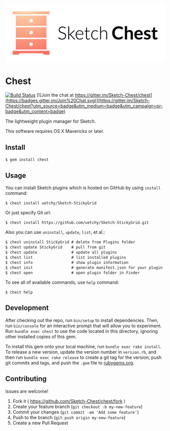 ![Logo](https://raw.githubusercontent.com/Sketch-Chest/chest/master/assets/readme_images/logo.png)

# Chest

[![Build Status](https://travis-ci.org/Sketch-Chest/chest.svg?branch=master)](https://travis-ci.org/Sketch-Chest/chest) [![Join the chat at https://gitter.im/Sketch-Chest/chest](https://badges.gitter.im/Join%20Chat.svg)](https://gitter.im/Sketch-Chest/chest?utm_source=badge&utm_medium=badge&utm_campaign=pr-badge&utm_content=badge)

The lightweight plugin manager for Sketch.

This software requires OS X Mavericks or later.

## Install

```console
$ gem install chest
```

## Usage

You can install Sketch plugins which is hosted on GitHub by using `install` command:

```console
$ chest install uetchy/Sketch-StickyGrid
```

Or just specify Git url:

```console
$ chest install https://github.com/uetchy/Sketch-StickyGrid.git
```

Also you can use `uninstall`, `update`, `list`, et al.:

```console
$ chest uninstall StickyGrid # delete from Plugins folder
$ chest update StickyGrid    # pull from git
$ chest update               # update all plugins
$ chest list                 # list installed plugins
$ chest info                 # show plugin information
$ chest init                 # generate manifest.json for your plugin
$ chest open                 # open plugin folder in Finder
```

To see all of available commands, use `help` command:

```console
$ chest help
```

## Development

After checking out the repo, run `bin/setup` to install dependencies. Then, run `bin/console` for an interactive prompt that will allow you to experiment. Run `bundle exec chest` to use the code located in this directory, ignoring other installed copies of this gem.

To install this gem onto your local machine, run `bundle exec rake install`. To release a new version, update the version number in `version.rb`, and then run `bundle exec rake release` to create a git tag for the version, push git commits and tags, and push the `.gem` file to [rubygems.org](https://rubygems.org).

## Contributing

Issues are welcome!

1. Fork it ( <https://github.com/Sketch-Chest/chest/fork> )
2. Create your feature branch (`git checkout -b my-new-feature`)
3. Commit your changes (`git commit -am 'Add some feature'`)
4. Push to the branch (`git push origin my-new-feature`)
5. Create a new Pull Request
